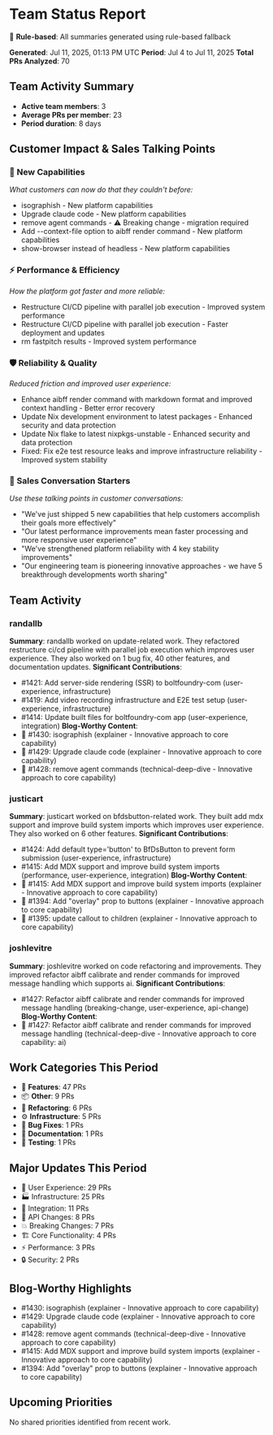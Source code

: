 # Team Status Report
📝 **Rule-based**: All summaries generated using rule-based fallback

**Generated**: Jul 11, 2025, 01:13 PM UTC
**Period**: Jul 4 to Jul 11, 2025
**Total PRs Analyzed**: 70

## Team Activity Summary
- **Active team members**: 3
- **Average PRs per member**: 23
- **Period duration**: 8 days

## Customer Impact & Sales Talking Points
### 🚀 New Capabilities
*What customers can now do that they couldn't before:*
- isographish - New platform capabilities
- Upgrade claude code - New platform capabilities
- remove agent commands - ⚠️ Breaking change - migration required
- Add --context-file option to aibff render command - New platform capabilities
- show-browser instead of headless - New platform capabilities

### ⚡ Performance & Efficiency
*How the platform got faster and more reliable:*
- Restructure CI/CD pipeline with parallel job execution - Improved system performance
- Restructure CI/CD pipeline with parallel job execution - Faster deployment and updates
- rm fastpitch results - Improved system performance

### 🛡️ Reliability & Quality
*Reduced friction and improved user experience:*
- Enhance aibff render command with markdown format and improved context handling - Better error recovery
- Update Nix development environment to latest packages - Enhanced security and data protection
- Update Nix flake to latest nixpkgs-unstable - Enhanced security and data protection
- Fixed: Fix e2e test resource leaks and improve infrastructure reliability - Improved system stability

### 💬 Sales Conversation Starters
*Use these talking points in customer conversations:*
- "We've just shipped 5 new capabilities that help customers accomplish their goals more effectively"
- "Our latest performance improvements mean faster processing and more responsive user experience"
- "We've strengthened platform reliability with 4 key stability improvements"
- "Our engineering team is pioneering innovative approaches - we have 5 breakthrough developments worth sharing"

## Team Activity

### randallb
**Summary**: randallb worked on update-related work. They refactored restructure ci/cd pipeline with parallel job execution which improves user experience. They also worked on 1 bug fix, 40 other features, and documentation updates.
**Significant Contributions**:
- #1421: Add server-side rendering (SSR) to boltfoundry-com (user-experience, infrastructure)
- #1419: Add video recording infrastructure and E2E test setup (user-experience, infrastructure)
- #1414: Update built files for boltfoundry-com app (user-experience, integration)
**Blog-Worthy Content**:
- 📝 #1430: isographish (explainer - Innovative approach to core capability)
- 📝 #1429: Upgrade claude code (explainer - Innovative approach to core capability)
- 📝 #1428: remove agent commands (technical-deep-dive - Innovative approach to core capability)

### justicart
**Summary**: justicart worked on bfdsbutton-related work. They built add mdx support and improve build system imports which improves user experience. They also worked on 6 other features.
**Significant Contributions**:
- #1424: Add default type='button' to BfDsButton to prevent form submission (user-experience, infrastructure)
- #1415: Add MDX support and improve build system imports (performance, user-experience, integration)
**Blog-Worthy Content**:
- 📝 #1415: Add MDX support and improve build system imports (explainer - Innovative approach to core capability)
- 📝 #1394: Add "overlay" prop to buttons (explainer - Innovative approach to core capability)
- 📝 #1395: update callout to children (explainer - Innovative approach to core capability)

### joshlevitre
**Summary**: joshlevitre worked on code refactoring and improvements. They improved refactor aibff calibrate and render commands for improved message handling which supports ai.
**Significant Contributions**:
- #1427: Refactor aibff calibrate and render commands for improved message handling (breaking-change, user-experience, api-change)
**Blog-Worthy Content**:
- 📝 #1427: Refactor aibff calibrate and render commands for improved message handling (technical-deep-dive - Innovative approach to core capability: ai)

## Work Categories This Period
- 🚀 **Features**: 47 PRs
- 📦 **Other**: 9 PRs
- 🔧 **Refactoring**: 6 PRs
- ⚙️ **Infrastructure**: 5 PRs
- 🐛 **Bug Fixes**: 1 PRs
- 📝 **Documentation**: 1 PRs
- 🧪 **Testing**: 1 PRs

## Major Updates This Period
- 🎨 User Experience: 29 PRs
- 🏭 Infrastructure: 25 PRs
- 🔗 Integration: 11 PRs
- 🔄 API Changes: 8 PRs
- 💥 Breaking Changes: 7 PRs
- 🏗️ Core Functionality: 4 PRs
- ⚡ Performance: 3 PRs
- 🔒 Security: 2 PRs

## Blog-Worthy Highlights
- #1430: isographish (explainer - Innovative approach to core capability)
- #1429: Upgrade claude code (explainer - Innovative approach to core capability)
- #1428: remove agent commands (technical-deep-dive - Innovative approach to core capability)
- #1415: Add MDX support and improve build system imports (explainer - Innovative approach to core capability)
- #1394: Add "overlay" prop to buttons (explainer - Innovative approach to core capability)

## Upcoming Priorities
No shared priorities identified from recent work.